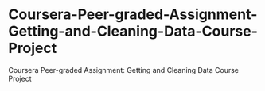 # Coursera-Peer-graded-Assignment-Getting-and-Cleaning-Data-Course-Project
Coursera Peer-graded Assignment: Getting and Cleaning Data Course Project
